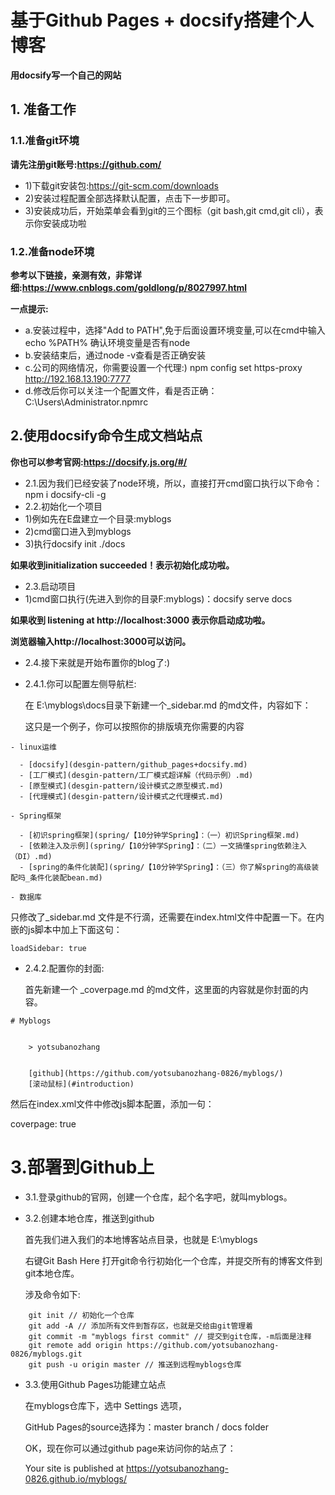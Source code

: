 # 基于Github Pages + docsify搭建个人博客
**用docsify写一个自己的网站**
## 1. 准备工作
### 1.1.准备git环境

   **请先注册git账号:https://github.com/**

   - 1)下载git安装包:https://git-scm.com/downloads
   - 2)安装过程配置全部选择默认配置，点击下一步即可。
   - 3)安装成功后，开始菜单会看到git的三个图标（git bash,git cmd,git cli），表示你安装成功啦

### 1.2.准备node环境

**参考以下链接，亲测有效，非常详细:https://www.cnblogs.com/goldlong/p/8027997.html**

**一点提示:**
- a.安装过程中，选择"Add to PATH",免于后面设置环境变量,可以在cmd中输入echo %PATH% 确认环境变量是否有node
- b.安装结束后，通过node -v查看是否正确安装
- c.公司的网络情况，你需要设置一个代理:) npm config set https-proxy http://192.168.13.190:7777
- d.修改后你可以关注一个配置文件，看是否正确：C:\Users\Administrator\.npmrc

## 2.使用docsify命令生成文档站点
**你也可以参考官网:https://docsify.js.org/#/**

- 2.1.因为我们已经安装了node环境，所以，直接打开cmd窗口执行以下命令：npm i docsify-cli -g
- 2.2.初始化一个项目
 - 1)例如先在E盘建立一个目录:myblogs
 - 2)cmd窗口进入到myblogs
 - 3)执行docsify init ./docs

  **如果收到initialization succeeded！表示初始化成功啦。**

- 2.3.启动项目
 - 1)cmd窗口执行(先进入到你的目录F:myblogs)：docsify serve docs

 **如果收到 listening at http://localhost:3000 表示你启动成功啦。**

 **浏览器输入http://localhost:3000可以访问。**

- 2.4.接下来就是开始布置你的blog了:)

- 2.4.1.你可以配置左侧导航栏:

    在 E:\myblogs\docs目录下新建一个_sidebar.md 的md文件，内容如下：  
        
    这只是一个例子，你可以按照你的排版填充你需要的内容

``` 
- linux运维

  - [docsify](desgin-pattern/github_pages+docsify.md)
  - [工厂模式](desgin-pattern/工厂模式超详解（代码示例）.md)
  - [原型模式](desgin-pattern/设计模式之原型模式.md)
  - [代理模式](desgin-pattern/设计模式之代理模式.md)

- Spring框架

  - [初识spring框架](spring/【10分钟学Spring】：（一）初识Spring框架.md)
  - [依赖注入及示例](spring/【10分钟学Spring】：（二）一文搞懂spring依赖注入（DI）.md)
  - [spring的条件化装配](spring/【10分钟学Spring】：（三）你了解spring的高级装配吗_条件化装配bean.md)

- 数据库
```

只修改了_sidebar.md 文件是不行滴，还需要在index.html文件中配置一下。在内嵌的js脚本中加上下面这句：

    loadSidebar: true

 - 2.4.2.配置你的封面:

    首先新建一个 _coverpage.md 的md文件，这里面的内容就是你封面的内容。

``` 
# Myblogs


	> yotsubanozhang


	[github](https://github.com/yotsubanozhang-0826/myblogs/)
	[滚动鼠标](#introduction)
```

然后在index.xml文件中修改js脚本配置，添加一句：

coverpage: true

# 3.部署到Github上

- 3.1.登录github的官网，创建一个仓库，起个名字吧，就叫myblogs。
- 3.2.创建本地仓库，推送到github

   首先我们进入我们的本地博客站点目录，也就是 E:\myblogs

   右键Git Bash Here 打开git命令行初始化一个仓库，并提交所有的博客文件到git本地仓库。

   涉及命令如下:
``` 
	git init // 初始化一个仓库
	git add -A // 添加所有文件到暂存区，也就是交给由git管理着
	git commit -m "myblogs first commit" // 提交到git仓库，-m后面是注释
	git remote add origin https://github.com/yotsubanozhang-0826/myblogs.git
	git push -u origin master // 推送到远程myblogs仓库
```

- 3.3.使用Github Pages功能建立站点

   在myblogs仓库下，选中 Settings 选项，

   GitHub Pages的source选择为：master branch / docs folder

   OK，现在你可以通过github page来访问你的站点了：

	 Your site is published at https://yotsubanozhang-0826.github.io/myblogs/